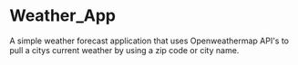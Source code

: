 # Weather_App
A simple weather forecast application that uses Openweathermap API's to pull a citys current weather by using a zip code or city name. 
